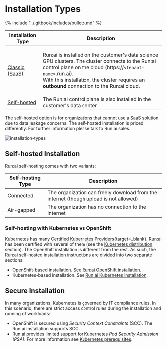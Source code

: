# Installation Types

{% include "../.gitbook/includes/bullets.md" %}

| Installation Type                                      | Description                                                                                                                                                                                                                                                                                          |
| ------------------------------------------------------ | ---------------------------------------------------------------------------------------------------------------------------------------------------------------------------------------------------------------------------------------------------------------------------------------------------- |
| [Classic (SaaS)](cluster-setup/cluster-setup-intro.md) | <p>Run:ai is installed on the customer's data science GPU clusters. The cluster connects to the Run:ai control plane on the cloud (https://<code>&#x3C;tenant-name></code>.run.ai).<br>With this installation, the cluster requires an <strong>outbound</strong> connection to the Run:ai cloud.</p> |
| [Self-hosted](self-hosted/overview.md)                 | The Run:ai control plane is also installed in the customer's data center                                                                                                                                                                                                                             |

The self-hosted option is for organizations that cannot use a SaaS solution due to data leakage concerns. The self-hosted installation is priced differently. For further information please talk to Run:ai sales.

![installation-types](img/installation-types.png)

## Self-hosted Installation

Run:ai self-hosting comes with two variants:

| Self-hosting Type | Description                                                                           |
| ----------------- | ------------------------------------------------------------------------------------- |
| Connected         | The organization can freely download from the internet (though upload is not allowed) |
| Air-gapped        | The organization has no connection to the internet                                    |

### Self-hosting with Kubernetes vs OpenShift

Kubernetes has many [Certified Kubernetes Providers](https://kubernetes.io/docs/setup/#production-environment){target=\_blank}. Run:ai has been certified with several of them (see the [Kubernetes distribution](cluster-setup/cluster-prerequisites.md#kubernetes-distribution) section). The OpenShift installation is different from the rest. As such, the Run:ai self-hosted installation instructions are divided into two separate sections:

* OpenShift-based installation. See [Run:ai OpenShift installation](self-hosted/ocp/prerequisites.md).
* Kubernetes-based installation. See [Run:ai Kubernetes installation](self-hosted/k8s/prerequisites.md).

## Secure Installation

In many organizations, Kubernetes is governed by IT compliance rules. In this scenario, there are strict access control rules during the installation and running of workloads:

* OpenShift is secured using _Security Context Constraints_ (SCC). The Run:ai installation supports SCC.
* Run:ai provides limited support for Kubernetes _Pod Security Admission (PSA)_. For more information see [Kubernetes prerequisites](cluster-setup/cluster-prerequisites.md#kubernetes-pod-security-admission).
